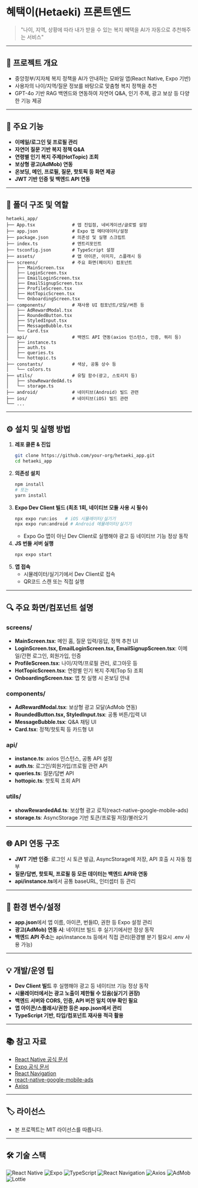 # 혜택이(Hetaeki) 프론트엔드

> "나이, 지역, 상황에 따라 내가 받을 수 있는 복지 혜택을 AI가 자동으로 추천해주는 서비스"

---

## 📝 프로젝트 개요

- 중앙정부/지자체 복지 정책을 AI가 안내하는 모바일 앱(React Native, Expo 기반)
- 사용자의 나이/지역/질문 정보를 바탕으로 맞춤형 복지 정책을 추천
- GPT-4o 기반 RAG 백엔드와 연동하여 자연어 Q&A, 인기 주제, 광고 보상 등 다양한 기능 제공

---

## 🚀 주요 기능

- **이메일/로그인 및 프로필 관리**
- **자연어 질문 기반 복지 정책 Q&A**
- **연령별 인기 복지 주제(HotTopic) 조회**
- **보상형 광고(AdMob) 연동**
- **온보딩, 메인, 프로필, 질문, 핫토픽 등 화면 제공**
- **JWT 기반 인증 및 백엔드 API 연동**

---

## 📁 폴더 구조 및 역할

```
hetaeki_app/
├── App.tsx              # 앱 진입점, 네비게이션/글로벌 설정
├── app.json             # Expo 앱 메타데이터/설정
├── package.json         # 의존성 및 실행 스크립트
├── index.ts             # 엔트리포인트
├── tsconfig.json        # TypeScript 설정
├── assets/              # 앱 아이콘, 이미지, 스플래시 등
├── screens/             # 주요 화면(페이지) 컴포넌트
│   ├── MainScreen.tsx
│   ├── LoginScreen.tsx
│   ├── EmailLoginScreen.tsx
│   ├── EmailSignupScreen.tsx
│   ├── ProfileScreen.tsx
│   ├── HotTopicScreen.tsx
│   └── OnboardingScreen.tsx
├── components/          # 재사용 UI 컴포넌트/모달/버튼 등
│   ├── AdRewardModal.tsx
│   ├── RoundedButton.tsx
│   ├── StyledInput.tsx
│   ├── MessageBubble.tsx
│   └── Card.tsx
├── api/                 # 백엔드 API 연동(axios 인스턴스, 인증, 쿼리 등)
│   ├── instance.ts
│   ├── auth.ts
│   ├── queries.ts
│   └── hottopic.ts
├── constants/           # 색상, 공통 상수 등
│   └── colors.ts
├── utils/               # 유틸 함수(광고, 스토리지 등)
│   ├── showRewardedAd.ts
│   └── storage.ts
├── android/             # 네이티브(Android) 빌드 관련
├── ios/                 # 네이티브(iOS) 빌드 관련
└── ...
```

---

## ⚙️ 설치 및 실행 방법

1. **레포 클론 & 진입**
   ```bash
   git clone https://github.com/your-org/hetaeki_app.git
   cd hetaeki_app
   ```
2. **의존성 설치**
   ```bash
   npm install
   # 또는
   yarn install
   ```
3. **Expo Dev Client 빌드 (최초 1회, 네이티브 모듈 사용 시 필수)**
   ```bash
   npx expo run:ios   # iOS 시뮬레이터/실기기
   npx expo run:android # Android 에뮬레이터/실기기
   ```
   - Expo Go 앱이 아닌 Dev Client로 실행해야 광고 등 네이티브 기능 정상 동작
4. **JS 번들 서버 실행**
   ```bash
   npx expo start
   ```
5. **앱 접속**
   - 시뮬레이터/실기기에서 Dev Client로 접속
   - QR코드 스캔 또는 직접 실행

---

## 🔍 주요 화면/컴포넌트 설명

### screens/
- **MainScreen.tsx**: 메인 홈, 질문 입력/응답, 정책 추천 UI
- **LoginScreen.tsx, EmailLoginScreen.tsx, EmailSignupScreen.tsx**: 이메일/간편 로그인, 회원가입, 인증
- **ProfileScreen.tsx**: 나이/지역/프로필 관리, 로그아웃 등
- **HotTopicScreen.tsx**: 연령별 인기 복지 주제(Top 5) 조회
- **OnboardingScreen.tsx**: 앱 첫 실행 시 온보딩 안내

### components/
- **AdRewardModal.tsx**: 보상형 광고 모달(AdMob 연동)
- **RoundedButton.tsx, StyledInput.tsx**: 공통 버튼/입력 UI
- **MessageBubble.tsx**: Q&A 채팅 UI
- **Card.tsx**: 정책/핫토픽 등 카드형 UI

### api/
- **instance.ts**: axios 인스턴스, 공통 API 설정
- **auth.ts**: 로그인/회원가입/프로필 관련 API
- **queries.ts**: 질문/답변 API
- **hottopic.ts**: 핫토픽 조회 API

### utils/
- **showRewardedAd.ts**: 보상형 광고 로직(react-native-google-mobile-ads)
- **storage.ts**: AsyncStorage 기반 토큰/프로필 저장/불러오기

---

## 🌐 API 연동 구조

- **JWT 기반 인증**: 로그인 시 토큰 발급, AsyncStorage에 저장, API 호출 시 자동 첨부
- **질문/답변, 핫토픽, 프로필 등 모든 데이터는 백엔드 API와 연동**
- **api/instance.ts**에서 공통 baseURL, 인터셉터 등 관리

---

## 📝 환경 변수/설정

- **app.json**에서 앱 이름, 아이콘, 번들ID, 권한 등 Expo 설정 관리
- **광고(AdMob) 연동 시**: 네이티브 빌드 후 실기기에서만 정상 동작
- **백엔드 API 주소**는 api/instance.ts 등에서 직접 관리(환경별 분기 필요시 .env 사용 가능)

---

## 💡 개발/운영 팁

- **Dev Client 빌드** 후 실행해야 광고 등 네이티브 기능 정상 동작
- **시뮬레이터에서는 광고 노출이 제한될 수 있음(실기기 권장)**
- **백엔드 서버와 CORS, 인증, API 버전 일치 여부 확인 필요**
- **앱 아이콘/스플래시/권한 등은 app.json에서 관리**
- **TypeScript 기반, 타입/컴포넌트 재사용 적극 활용**

---

## 📚 참고 자료

- [React Native 공식 문서](https://reactnative.dev/)
- [Expo 공식 문서](https://docs.expo.dev/)
- [React Navigation](https://reactnavigation.org/)
- [react-native-google-mobile-ads](https://github.com/invertase/react-native-google-mobile-ads)
- [Axios](https://axios-http.com/)

---

## 🏷️ 라이선스

- 본 프로젝트는 MIT 라이선스를 따릅니다.

---

## 🛠️ 기술 스택

<p align="left">
  <img src="https://img.shields.io/badge/React_Native-20232A?style=for-the-badge&logo=react&logoColor=61DAFB" alt="React Native"/>
  <img src="https://img.shields.io/badge/Expo-000020?style=for-the-badge&logo=expo&logoColor=white" alt="Expo"/>
  <img src="https://img.shields.io/badge/TypeScript-3178C6?style=for-the-badge&logo=typescript&logoColor=white" alt="TypeScript"/>
  <img src="https://img.shields.io/badge/React_Navigation-000000?style=for-the-badge&logo=reactrouter&logoColor=white" alt="React Navigation"/>
  <img src="https://img.shields.io/badge/Axios-5A29E4?style=for-the-badge&logo=axios&logoColor=white" alt="Axios"/>
  <img src="https://img.shields.io/badge/AdMob-FFCC00?style=for-the-badge&logo=googleads&logoColor=white" alt="AdMob"/>
  <img src="https://img.shields.io/badge/Lottie-000000?style=for-the-badge&logo=lottie&logoColor=white" alt="Lottie"/>
</p>
